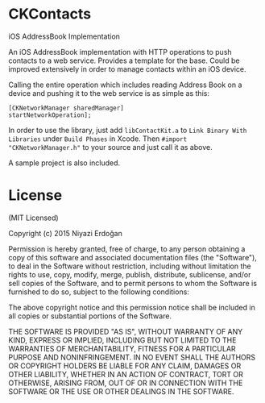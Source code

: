 CKContacts
===========

iOS AddressBook Implementation

An iOS AddressBook implementation with HTTP operations to push contacts to a web service.
Provides a template for the base. Could be improved extensively in order to manage contacts within an iOS device.

Calling the entire operation which includes reading Address Book on a device and pushing it to the web service is as simple as this: 

<code>[CKNetworkManager sharedManager] startNetworkOperation];</code>

In order to use the library, just add <code>libContactKit.a</code> to <code>Link Binary With Libraries</code> under <code>Build Phases</code> in Xcode. Then <code>#import "CKNetworkManager.h"</code> to your source and just call it as above. 

A sample project is also included.


License
=======

(MIT Licensed)

Copyright (c) 2015 Niyazi Erdoğan

Permission is hereby granted, free of charge, to any person obtaining a copy of this software and associated documentation files (the "Software"), to deal in the Software without restriction, including without limitation the rights to use, copy, modify, merge, publish, distribute, sublicense, and/or sell copies of the Software, and to permit persons to whom the Software is furnished to do so, subject to the following conditions:

The above copyright notice and this permission notice shall be included in all copies or substantial portions of the Software.

THE SOFTWARE IS PROVIDED "AS IS", WITHOUT WARRANTY OF ANY KIND, EXPRESS OR IMPLIED, INCLUDING BUT NOT LIMITED TO THE WARRANTIES OF MERCHANTABILITY, FITNESS FOR A PARTICULAR PURPOSE AND NONINFRINGEMENT. IN NO EVENT SHALL THE AUTHORS OR COPYRIGHT HOLDERS BE LIABLE FOR ANY CLAIM, DAMAGES OR OTHER LIABILITY, WHETHER IN AN ACTION OF CONTRACT, TORT OR OTHERWISE, ARISING FROM, OUT OF OR IN CONNECTION WITH THE SOFTWARE OR THE USE OR OTHER DEALINGS IN THE SOFTWARE.
